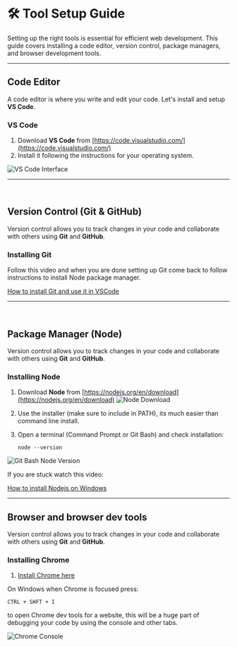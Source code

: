 # 🛠️ Tool Setup Guide

Setting up the right tools is essential for efficient web development. This guide covers installing a code editor, version control, package managers, and browser development tools.

---


## Code Editor

A code editor is where you write and edit your code. Let's install and setup **VS Code**.

### VS Code

1. Download **VS Code** from [https://code.visualstudio.com/](https://code.visualstudio.com/)
2. Install it following the instructions for your operating system.

![VS Code Interface](/vscode-ss.png)

---

&nbsp;

## Version Control (Git & GitHub)

Version control allows you to track changes in your code and collaborate with others using **Git** and **GitHub**.

### Installing Git

Follow this video and when you are done setting up Git come back to follow instructions to install Node package manager.

[How to install Git and use it in VSCode](https://youtu.be/3Tsaxxv9sls?si=Y7bLRuHhMe4hPSDF)

---
&nbsp;

## Package Manager (Node)

Version control allows you to track changes in your code and collaborate with others using **Git** and **GitHub**.

### Installing Node

1. Download **Node** from [https://nodejs.org/en/download](https://nodejs.org/en/download)
![Node Download](/node-download-ss.png)
2. Use the installer (make sure to include in PATH), its much easier than command line install.
3. Open a terminal (Command Prompt or Git Bash) and check installation:

    ```node --version ```

![Git Bash Node Version](/node-version-ss.png)

If you are stuck watch this video:

[How to install Nodejs on Windows](https://youtu.be/06X51c6WHsQ?si=YSMw8Wc17AFDL7Hy)

---

## Browser and browser dev tools

Version control allows you to track changes in your code and collaborate with others using **Git** and **GitHub**.

### Installing Chrome

1. [Install Chrome here](https://www.google.com/intl/en_ca/chrome/dr/download/?brand=OZZY&ds_kid=43700080680770254&gad_source=1&gclid=CjwKCAiAnpy9BhAkEiwA-P8N4vJT0VblzlvbHY6eeS1amYiMe9AwG-9QpCb3Iqt_gABf9Rl_0LlVLBoCPYkQAvD_BwE&gclsrc=aw.ds)

On Windows when Chrome is focused press:

``` CTRL + SHFT + I ```

to open Chrome dev tools for a website, this will be a huge part of debugging your code by using the console and other tabs.

![Chrome Console](/chrome-dev-tools-ss.png)